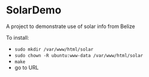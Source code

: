 # SolarDemo
A project to demonstrate use of solar info from Belize

To install:
 - ```sudo mkdir /var/www/html/solar```
 - ```sudo chown -R ubuntu:www-data /var/www/html/solar```
 - ```make```
 - go to URL
